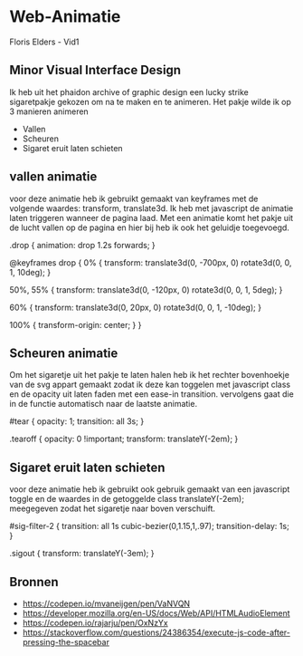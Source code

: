 # Web-Animatie
Floris Elders - Vid1
## Minor Visual Interface Design

Ik heb uit het phaidon archive of graphic design een lucky strike sigaretpakje gekozen om na te maken en te animeren. 
Het pakje wilde ik op 3 manieren animeren

- Vallen
- Scheuren
- Sigaret eruit laten schieten

## vallen animatie
voor deze animatie heb ik gebruikt gemaakt van keyframes met de volgende waardes: transform, translate3d. Ik heb met javascript de animatie laten triggeren wanneer de pagina laad. Met een animatie komt het pakje uit de lucht vallen op de pagina en hier bij heb ik ook het geluidje toegevoegd. 

.drop {
  animation: drop 1.2s forwards;
}

@keyframes drop {
  0% {
    transform:
      translate3d(0, -700px, 0) rotate3d(0, 0, 1, 10deg);
  }

  50%, 55% {
    transform:
      translate3d(0, -120px, 0) rotate3d(0, 0, 1, 5deg);
  }

  60% {
    transform:
      translate3d(0, 20px, 0) rotate3d(0, 0, 1, -10deg);
  }

  100% {
    transform-origin: center;
  }
}

## Scheuren animatie
Om het sigaretje uit het pakje te laten halen heb ik het rechter bovenhoekje van de svg appart gemaakt zodat ik deze kan toggelen met javascript class en de opacity uit laten faden met een ease-in transition. vervolgens gaat die in de functie automatisch naar de laatste animatie.

#tear {
  opacity: 1;
  transition: all 3s;
}

.tearoff {
  opacity: 0 !important;
  transform: translateY(-2em);
}

## Sigaret eruit laten schieten
voor deze animatie heb ik gebruikt ook gebruik gemaakt van een javascript toggle en de waardes in de getoggelde class translateY(-2em); meegegeven zodat het sigaretje naar boven verschuift. 

#sig-filter-2 {
  transition: all 1s cubic-bezier(0,1.15,1,.97);
  transition-delay: 1s;
}

.sigout {
  transform: translateY(-3em);
}

## Bronnen
- https://codepen.io/mvaneijgen/pen/VaNVQN
- https://developer.mozilla.org/en-US/docs/Web/API/HTMLAudioElement
- https://codepen.io/rajarju/pen/OxNzYx
- https://stackoverflow.com/questions/24386354/execute-js-code-after-pressing-the-spacebar
